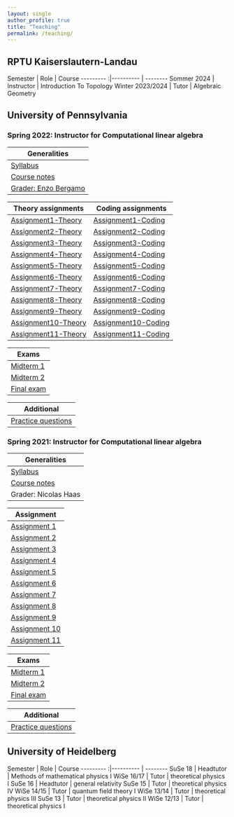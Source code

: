 ```yaml
---
layout: single
author_profile: true
title: "Teaching"
permalink: /teaching/
---
```


## RPTU Kaiserslautern-Landau

Semester | Role | Course
---------    :|---------- | --------
   Sommer 2024    | Instructor | Introduction To Topology
   Winter 2023/2024 | Tutor     | Algebraic Geometry


## University of Pennsylvania

### Spring 2022: Instructor for Computational linear algebra

| Generalities |
| --------- |
| [Syllabus](/2022/Syllabus.pdf) |
| [Course notes](/2022/ComputationalLinearAlgebra-2022.pdf) |
| [Grader: Enzo Bergamo](https://www.enzobergamo.com/) |

| Theory assignments | Coding assignments |
| --------- | --------- |
| [Assignment1-Theory](/2022/Assignment1-Theory.pdf) | [Assignment1-Coding](/2022/Assignment1-Coding.pdf) |
| [Assignment2-Theory](/2022/Assignment2-Theory.pdf) | [Assignment2-Coding](/2022/Assignment2-Coding.pdf) |
| [Assignment3-Theory](/2022/Assignment3-Theory.pdf) | [Assignment3-Coding](/2022/Assignment3-Coding.pdf) |
| [Assignment4-Theory](/2022/Assignment4-Theory.pdf) | [Assignment4-Coding](/2022/Assignment4-Coding.pdf) |
| [Assignment5-Theory](/2022/Assignment5-Theory.pdf) | [Assignment5-Coding](/2022/Assignment5-Coding.pdf) |
| [Assignment6-Theory](/2022/Assignment6-Theory.pdf) | [Assignment6-Coding](/2022/Assignment6-Coding.pdf) |
| [Assignment7-Theory](/2022/Assignment7-Theory.pdf) | [Assignment7-Coding](/2022/Assignment7-Coding.pdf) |
| [Assignment8-Theory](/2022/Assignment8-Theory.pdf) | [Assignment8-Coding](/2022/Assignment8-Coding.pdf) |
| [Assignment9-Theory](/2022/Assignment9-Theory.pdf) | [Assignment9-Coding](/2022/Assignment9-Coding.pdf) |
| [Assignment10-Theory](/2022/Assignment10-Theory.pdf) | [Assignment10-Coding](/2022/Assignment10-Coding.pdf) |
| [Assignment11-Theory](/2022/Assignment11-Theory.pdf) | [Assignment11-Coding](/2022/Assignment11-Coding.pdf) |

| Exams |
| --------- |
| [Midterm 1](/2022/Midterm1.pdf) |
| [Midterm 2](/2022/Midterm2.pdf) |
| [Final exam](/2022/FinalExam.pdf) |

| Additional |
| --------- |
| [Practice questions](/2022/Practice.pdf) |


### Spring 2021: Instructor for Computational linear algebra

| Generalities |
| --------- |
| [Syllabus](/2021/Syllabus.pdf) |
| [Course notes](/2021/ComputationalLinearAlgebra-2021.pdf) |
| Grader: Nicolas Haas |

| Assignment |
| --------- |
| [Assignment 1](/2021/Assignment1.pdf) |
| [Assignment 2](/2021/Assignment2.pdf) |
| [Assignment 3](/2021/Assignment3.pdf) |
| [Assignment 4](/2021/Assignment4.pdf) |
| [Assignment 5](/2021/Assignment5.pdf) |
| [Assignment 6](/2021/Assignment6.pdf) |
| [Assignment 7](/2021/Assignment7.pdf) |
| [Assignment 8](/2021/Assignment8.pdf) |
| [Assignment 9](/2021/Assignment9.pdf) |
| [Assignment 10](/2021/Assignment10.pdf) |
| [Assignment 11](/2021/Assignment11.pdf) |

| Exams |
| --------- |
| [Midterm 1](/2021/Midterm1.pdf) |
| [Midterm 2](/2021/Midterm2.pdf) |
| [Final exam](/2021/FinalExam.pdf) |

| Additional |
| --------- |
| [Practice questions](/2021/PracticeAndSchedule.pdf) |


## University of Heidelberg

 Semester | Role | Course
---------    :|---------- | --------
   SuSe 18    | Headtutor | Methods of mathematical physics I
   WiSe 16/17 | Tutor     | theoretical physics I
   SuSe 16    | Headtutor | general relativity
   SuSe 15    | Tutor     | theoretical physics IV
   WiSe 14/15 | Tutor     | quantum field theory I
   WiSe 13/14 | Tutor     | theoretical physics III
   SuSe 13    | Tutor     | theoretical physics II
   WiSe 12/13 | Tutor     | theoretical physics I
 
